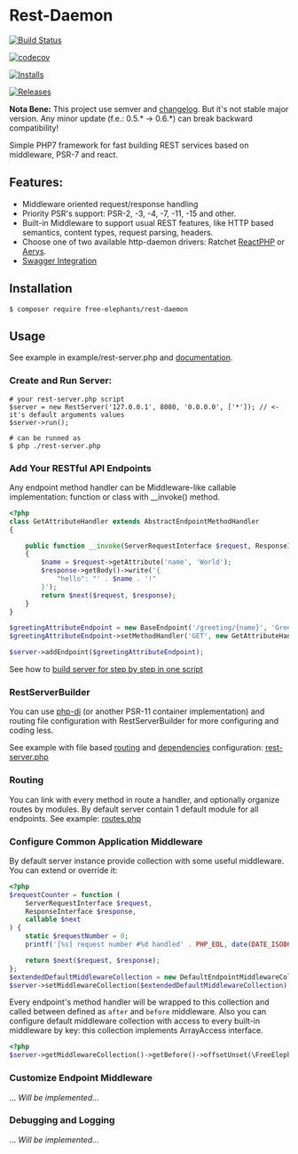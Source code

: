 # Rest-Daemon

[![Build Status](https://travis-ci.org/FreeElephants/rest-daemon.svg?branch=master)](https://travis-ci.org/FreeElephants/rest-daemon)

[![codecov](https://codecov.io/gh/FreeElephants/rest-daemon/branch/master/graph/badge.svg)](https://codecov.io/gh/FreeElephants/rest-daemon)

[![Installs](https://img.shields.io/packagist/dt/free-elephants/rest-daemon.svg)](https://packagist.org/packages/free-elephants/rest-daemon)

[![Releases](https://img.shields.io/packagist/v/free-elephants/rest-daemon.svg)](https://github.com/FreeElephants/rest-daemon/releases)

**Nota Bene:** 
This project use semver and [changelog](CHANGELOG.md). 
But it's not stable major version. 
Any minor update (f.e.: 0.5.* -> 0.6.*) can break backward compatibility!    

Simple PHP7 framework for fast building REST services based on middleware, PSR-7 and react.      

## Features: 

- Middleware oriented request/response handling
- Priority PSR's support: PSR-2, -3, -4, -7, -11, -15 and other. 
- Built-in Middleware to support usual REST features, like HTTP based semantics, content types, request parsing, headers. 
- Choose one of two available http-daemon drivers: Ratchet [ReactPHP](https://github.com/ratchetphp/Ratchet) or [Aerys](https://github.com/amphp/aerys). 
- [Swagger Integration](/docs/SWAGGER.md)

## Installation 

    $ composer require free-elephants/rest-daemon

## Usage

See example in example/rest-server.php and [documentation](/docs/INDEX.md). 

### Create and Run Server:

```
# your rest-server.php script
$server = new RestServer('127.0.0.1', 8080, '0.0.0.0', ['*']); // <- it's default arguments values
$server->run();

# can be runned as
$ php ./rest-server.php 
```

### Add Your RESTful API Endpoints

Any endpoint method handler can be Middleware-like callable implementation: function or class with __invoke() method.  
```php
<?php
class GetAttributeHandler extends AbstractEndpointMethodHandler
{

    public function __invoke(ServerRequestInterface $request, ResponseInterface $response, callable $next)
    {
        $name = $request->getAttribute('name', 'World');
        $response->getBody()->write('{
            "hello": "' . $name . '!"
        }');
        return $next($request, $response);
    }
}

$greetingAttributeEndpoint = new BaseEndpoint('/greeting/{name}', 'Greeting by name in path');
$greetingAttributeEndpoint->setMethodHandler('GET', new GetAttributeHandler());

$server->addEndpoint($greetingAttributeEndpoint);
```

See how to [build server for step by step in one script](/example/rest-server-script-example.php)

### RestServerBuilder

You can use [php-di](https://github.com/free-elephants/php-di) (or another PSR-11 container implementation) and routing file configuration with RestServerBuilder for more configuring and coding less. 

See example with file based [routing](/example/routes.php) and [dependencies](/example/components.php) configuration: [rest-server.php](/example/rest-server.php)  

### Routing
You can link with every method in route a handler, and optionally organize routes by modules.  By default server contain 1 default module for all endpoints. 
See example: [routes.php](/example/routes.php)

### Configure Common Application Middleware

By default server instance provide collection with some useful middleware. 
You can extend or override it: 
```php
<?php
$requestCounter = function (
    ServerRequestInterface $request,
    ResponseInterface $response,
    callable $next
) {
    static $requestNumber = 0;
    printf('[%s] request number #%d handled' . PHP_EOL, date(DATE_ISO8601), ++$requestNumber);

    return $next($request, $response);
};
$extendedDefaultMiddlewareCollection = new DefaultEndpointMiddlewareCollection([], [$requestCounter]);
$server->setMiddlewareCollection($extendedDefaultMiddlewareCollection);
```

Every endpoint's method handler will be wrapped to this collection and called between defined as `after` and `before` middleware. 
Also you can configure default middleware collection with access to every built-in middleware by key: this collection implements ArrayAccess interface. 
```php
<?php
$server->getMiddlewareCollection()->getBefore()->offsetUnset(\FreeElephants\RestDaemon\Middleware\MiddlewareRole::NO_CONTENT_STATUS_SETTER);
```

### Customize Endpoint Middleware
... _Will be implemented..._

### Debugging and Logging
... _Will be implemented..._
